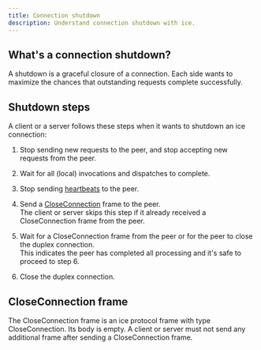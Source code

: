 ```yaml
---
title: Connection shutdown
description: Understand connection shutdown with ice.
---
```


## What's a connection shutdown?

A shutdown is a graceful closure of a connection. Each side wants to maximize the chances that outstanding requests
complete successfully.

## Shutdown steps

A client or a server follows these steps when it wants to shutdown an ice connection:

1. Stop sending new requests to the peer, and stop accepting new requests from the peer.

2. Wait for all (local) invocations and dispatches to complete.

3. Stop sending [heartbeats](connection-establishment#validate-connection-frame) to the peer.

4. Send a [CloseConnection](protocol-frames#frame-layout) frame to the peer.\
The client or server skips this step if it already received a CloseConnection frame from the peer.

5. Wait for a CloseConnection frame from the peer or for the peer to close the duplex connection.\
This indicates the peer has completed all processing and it's safe to proceed to step 6.

6. Close the duplex connection.

## CloseConnection frame

The CloseConnection frame is an ice protocol frame with type CloseConnection. Its body is empty. A client or server
must not send any additional frame after sending a CloseConnection frame.
